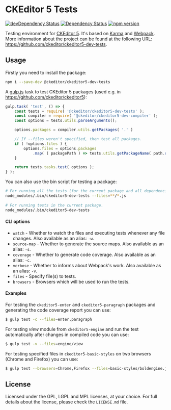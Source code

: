 CKEditor 5 Tests
===================

[![devDependency Status](https://david-dm.org/ckeditor/ckeditor5-dev-tests/dev-status.svg)](https://david-dm.org/ckeditor/ckeditor5-dev-tests#info=devDependencies)
[![Dependency Status](https://david-dm.org/ckeditor/ckeditor5-dev-tests/status.svg)](https://david-dm.org/ckeditor/ckeditor5-dev-tests#info=dependencies)
[![npm version](https://badge.fury.io/js/%40ckeditor%2Fckeditor5-dev-tests.svg)](https://www.npmjs.com/package/@ckeditor/ckeditor5-dev-tests)

Testing environment for [CKEditor 5](https://ckeditor5.github.io). It's based on [Karma](https://karma-runner.github.io/) and [Webpack](https://webpack.github.io/). More information about the project can be found at the following URL: <https://github.com/ckeditor/ckeditor5-dev-tests>.

## Usage

Firstly you need to install the package:

```bash
npm i --save-dev @ckeditor/ckeditor5-dev-tests
```

A [gulp.js](http://gulpjs.com/) task to test CKEditor 5 packages (used e.g. in https://github.com/ckeditor/ckeditor5):

```js
gulp.task( 'test', () => {
	const tests = require( '@ckeditor/ckeditor5-dev-tests' );
	const compiler = require( '@ckeditor/ckeditor5-dev-compiler' );
	const options = tests.utils.parseArguments();

	options.packages = compiler.utils.getPackages( '.' )

	// If --files weren't specified, then test all packages.
	if ( !options.files ) {
		options.files = options.packages
			.map( ( packagePath ) => tests.utils.getPackageName( path.resolve( packagePath ) ) );
	}

	return tests.tasks.test( options );
} );
```

You can also use the bin script for testing a package:

```bash
# For running all the tests (for the current package and all dependencies).
node_modules/.bin/ckeditor5-dev-tests --files=**/*.js
 
# For running tests in the current package.
node_modules/.bin/ckeditor5-dev-tests
```

#### CLI options

* `watch` - Whether to watch the files and executing tests whenever any file changes. Also available as an alias: `-w`.
* `source-map` - Whether to generate the source maps. Also available as an alias: `-s`.
* `coverage` - Whether to generate code coverage. Also available as an alias: `-c`.
* `verbose` - Whether to informs about Webpack's work. Also available as an alias: `-v`.
* `files` - Specify file(s) to tests.
* `browsers` - Browsers which will be used to run the tests.

#### Examples

For testing the `ckeditor5-enter` and `ckeditor5-paragraph` packages and generating the code coverage report you can use:

```bash
$ gulp test -c --files=enter,paragraph
```

For testing *view* module from `ckeditor5-engine` and run the test automatically after changes in compiled code you can use:

```bash
$ gulp test -v --files=engine/view
```

For testing specified files in `ckeditor5-basic-styles` on two browsers (Chrome and Firefox) you can use:

```bash
$ gulp test --browsers=Chrome,Firefox --files=basic-styles/boldengine.js,basic-styles/italicengine.js
```

## License

Licensed under the GPL, LGPL and MPL licenses, at your choice. For full details about the license, please check the `LICENSE.md` file.
